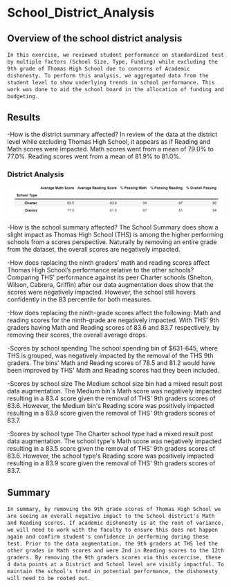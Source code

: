 # School_District_Analysis

## Overview of the school district analysis
    In this exercise, we reviewed student performance on standardized test by multiple factors (School Size, Type, Funding) while excluding the 9th grade of Thomas High School due to concerns of Academic dishonesty. To perform this analysis, we aggregated data from the student level to show underlying trends in school performance. This work was done to aid the school board in the allocation of funding and budgeting. 

## Results
-How is the district summary affected?
    In review of the data at the district level while excluding Thomas High School, it appears as if Reading and Math scores were impacted. Math scores went from a mean of 79.0% to 77.0%. Reading scores went from a mean of 81.9% to 81.0%.  

### District Analysis
![District Visual](https://github.com/taxcollecter/School_District_Analysis/blob/3bc561296932cbc55de75f8335c1b167a3541840/Resources/District_Analysis.png)
 
-How is the school summary affected?
    The School Summary does show a slight impact as Thomas High School (THS) is among the higher performing schools from a scores perspective. Naturally by removing an entire grade from the dataset, the overall scores are negatively impacted.

-How does replacing the ninth graders’ math and reading scores affect Thomas High School’s performance relative to the other schools?
     Comparing THS' performance against its peer Charter schools (Shelton, Wilson, Cabrera, Griffin) after our data augmentation does show that the scores were negatively impacted. However, the school still hovers confidently in the 83 percentile for both measures. 

-How does replacing the ninth-grade scores affect the following:
     Math and reading scores for the ninth-grade are negatively impacted. With THS' 9th graders having Math and Reading scores of 83.6 and 83.7 respectively, by removing their scores, the overall average drops. 
        
-Scores by school spending
    The school spending bin of $631-645, where THS is grouped, was negatively impacted by the removal of the THS 9th graders. The bins' Math and Reading scores of 78.5 and 81.2 would have been improved by THS' Math and Reading scores had they been included. 

-Scores by school size
     The Medium school size bin had a mixed result post data augmentation. The Medium bin's Math score was negatively impacted resulting in a 83.4 score given the removal of THS' 9th graders scores of 83.6. However, the Medium bin's Reading score was positively impacted resulting in a 83.9 score given the removal of THS' 9th graders scores of 83.7.
     
-Scores by school type
          The Charter school type had a mixed result post data augmentation. The school type's Math score was negatively impacted resulting in a 83.5 score given the removal of THS' 9th graders scores of 83.6. However, the school type's Reading score was positively impacted resulting in a 83.9 score given the removal of THS' 9th graders scores of 83.7.

## Summary
    In summary, by removing the 9th grade scores of Thomas High School we are seeing an overall negative impact to the School district's Math and Reading scores. If academic dishonesty is at the root of variance, we will need to work with the faculty to ensure this does not happen again and confirm student's confidence in performing during these test. Prior to the data augmentation, the 9th graders at THS led the other grades in Math scores and were 2nd in Reading scores to the 12th graders. By removing the 9th graders scores via this excercise, these 4 data points at a District and School level are visibly impactful. To maintain the school's trend in potential performance, the dishonesty will need to be rooted out. 

